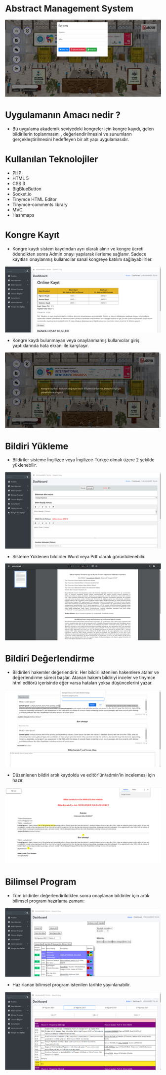 # Abstract Management System

![GIF](/repo-images/image1.png)


# Uygulamanın Amacı nedir ?

* Bu uygulama akademik seviyedeki kongreler için kongre kayıdı, gelen bildirilerin toplanmasını , değerlendirilmesini ve sunumların gerçekleştirilmesini hedefleyen bir alt yapı uygulamasıdır.

# Kullanılan Teknolojiler

* PHP
* HTML 5
* CSS 3
* BigBlueButton
* Socket.io
* Tinymce HTML Editor
* Tinymce-comments library
* MVC
* Hashmaps

# Kongre Kayıt

* Kongre kaydı sistem kaydından ayrı olarak alınır ve kongre ücreti ödendikten sonra Admin onayı yapılarak ilerleme sağlanır. Sadece kayıtları onaylanmış kullanıcılar sanal kongreye katılım sağlayabilirler.

![GIF](/repo-images/image2.png)

* Kongre kaydı bulunmayan veya onaylanmamış kullanıcılar giriş yaptıklarında hata ekranı ile karşılaşır.

![GIF](/repo-images/image14.png)


# Bildiri Yükleme

* Bildiriler sisteme İngilizce veya İngilizce-Türkçe olmak üzere 2 şekilde yüklenebilir.

![GIF](/repo-images/image3.png)

* Sisteme Yüklenen bildiriler Word veya Pdf olarak görüntülenebilir.

![GIF](/repo-images/image4.png)

# Bildiri Değerlendirme

* Bildirileri hakemler değerlendirir. Her bildiri istenilen hakemlere atanır ve değerlendirme süreci başlar. Atanan hakem bildiriyi inceler ve tinymce html editörü içerisinde eğer varsa hataları yoksa düşüncelerini yazar.

![GIF](/repo-images/image6.png)
    
* Düzenlenen bildiri artık kaydoldu ve editör'ün/admin'in incelemesi için hazır.

![GIF](/repo-images/image7.png)

# Bilimsel Program

* Tüm bildiriler değerlendirildikten sonra onaylanan bildiriler için artık bilimsel program hazırlama zamanı:

![GIF](/repo-images/image8.png)

* Hazırlanan bilimsel program istenilen tarihte yayınlanabilir.

![GIF](/repo-images/image9.png)
